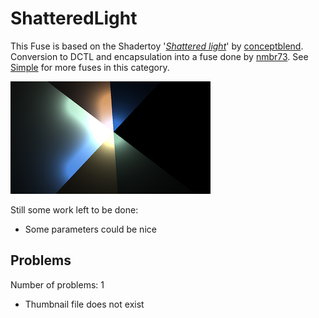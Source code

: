 # ShatteredLight

This Fuse is based on the Shadertoy '_[Shattered light](https://www.shadertoy.com/view/stjSRV)_' by [conceptblend](https://www.shadertoy.com/user/conceptblend). Conversion to DCTL and encapsulation into a fuse done by [nmbr73](../../Site/Profiles/nmbr73.md). See [Simple](README.md) for more fuses in this category.

<!-- +++ DO NOT REMOVE THIS COMMENT +++ DO NOT ADD OR EDIT ANY TEXT BEFORE THIS LINE +++ IT WOULD BE A REALLY BAD IDEA +++ -->

![thumbnail](ShatteredLight_320x180.png "Shattered light Thumb")

Still some work left to be done:
- Some parameters could be nice

<!-- +++ DO NOT REMOVE THIS COMMENT +++ DO NOT EDIT ANY TEXT THAT COMES AFTER THIS LINE +++ TRUST ME: JUST DON'T DO IT +++ -->

## Problems

Number of problems: 1

- Thumbnail file does not exist



